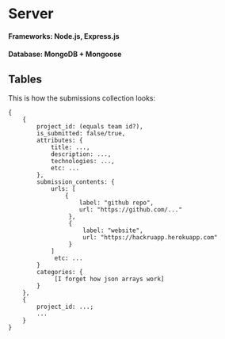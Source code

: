 # Server

#### Frameworks: Node.js, Express.js

#### Database: MongoDB + Mongoose

## Tables

This is how the submissions collection looks:

```
{
    {
        project_id: (equals team id?),
        is_submitted: false/true,
        attributes: {
            title: ...,
            description: ...,
            technologies: ...,
            etc: ...
        },
        submission_contents: {
            urls: [
                {
                    label: "github repo",
                    url: "https://github.com/..."
                 },
                 {
                     label: "website",
                     url: "https://hackruapp.herokuapp.com"
                 }
            ]
             etc: ...
        }
        categories: {
             [I forget how json arrays work]
        }
    },
    {
        project_id: ...;
        ...
    }
}
```
